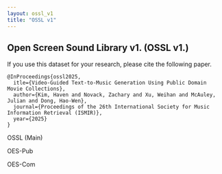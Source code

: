 ```yaml
---
layout: ossl_v1
title: "OSSL v1"
---
```



## Open Screen Sound Library v1. (OSSL v1.)

If you use this dataset for your research, please cite the following paper.

```
@InProceedings{ossl2025,
  itle={Video-Guided Text-to-Music Generation Using Public Domain Movie Collections},
  author={Kim, Haven and Novack, Zachary and Xu, Weihan and McAuley, Julian and Dong, Hao-Wen},
  journal={Proceedings of the 26th International Society for Music Information Retrieval (ISMIR)},
  year={2025}
}
```

OSSL (Main)

OES-Pub

OES-Com